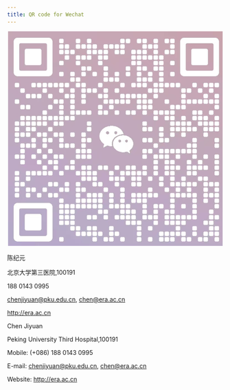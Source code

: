 ```yaml
---
title: QR code for Wechat
---
```

<div style="text-align:center;">  
    <img src="QRcode.jpg" style="width:500px; height:500px;">  
</div>


陈纪元

北京大学第三医院,100191

188 0143 0995

chenjiyuan@pku.edu.cn, chen@era.ac.cn

http://era.ac.cn



Chen Jiyuan

Peking University Third Hospital,100191 

Mobile: (+086) 188 0143 0995

E-mail: chenjiyuan@pku.edu.cn, chen@era.ac.cn

Website: http://era.ac.cn
